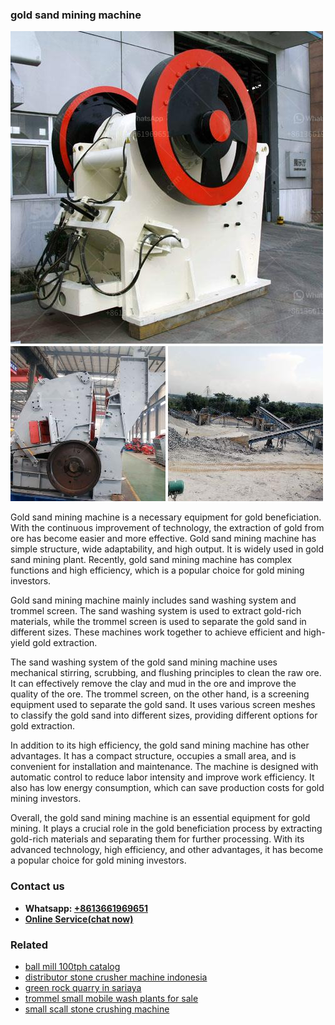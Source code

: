 <h3>gold sand mining machine</h3><img src='1708332831.jpg' alt=''><p>Gold sand mining machine is a necessary equipment for gold beneficiation. With the continuous improvement of technology, the extraction of gold from ore has become easier and more effective. Gold sand mining machine has simple structure, wide adaptability, and high output. It is widely used in gold sand mining plant. Recently, gold sand mining machine has complex functions and high efficiency, which is a popular choice for gold mining investors.</p><p>Gold sand mining machine mainly includes sand washing system and trommel screen. The sand washing system is used to extract gold-rich materials, while the trommel screen is used to separate the gold sand in different sizes. These machines work together to achieve efficient and high-yield gold extraction.</p><p>The sand washing system of the gold sand mining machine uses mechanical stirring, scrubbing, and flushing principles to clean the raw ore. It can effectively remove the clay and mud in the ore and improve the quality of the ore. The trommel screen, on the other hand, is a screening equipment used to separate the gold sand. It uses various screen meshes to classify the gold sand into different sizes, providing different options for gold extraction.</p><p>In addition to its high efficiency, the gold sand mining machine has other advantages. It has a compact structure, occupies a small area, and is convenient for installation and maintenance. The machine is designed with automatic control to reduce labor intensity and improve work efficiency. It also has low energy consumption, which can save production costs for gold mining investors.</p><p>Overall, the gold sand mining machine is an essential equipment for gold mining. It plays a crucial role in the gold beneficiation process by extracting gold-rich materials and separating them for further processing. With its advanced technology, high efficiency, and other advantages, it has become a popular choice for gold mining investors.</p><h3>Contact us</h3><ul><li><strong>Whatsapp:&nbsp;<a href="https://wa.me/8613661969651">+8613661969651</a></strong></li><li><a href="https://swt.shibang-china.com/?git&amp;zhl&amp;gold sand mining machine"><strong>Online Service(chat now)</strong></a></li></ul><h3>Related</h3><ul><li><a href='ball mill 100tph catalog.md'>ball mill 100tph catalog</a></li><li><a href='distributor stone crusher machine indonesia.md'>distributor stone crusher machine indonesia</a></li><li><a href='green rock quarry in sariaya.md'>green rock quarry in sariaya</a></li><li><a href='trommel small mobile wash plants for sale.md'>trommel small mobile wash plants for sale</a></li><li><a href='small scall stone crushing machine.md'>small scall stone crushing machine</a></li></ul>